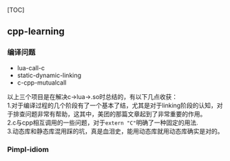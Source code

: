 [TOC]
## cpp-learning

### 编译问题
- lua-call-c
- static-dynamic-linking
- c-cpp-mutualcall

以上三个项目是在解决c->lua->.so时总结的，有以下几点收获：<br>
1.对于编译过程的几个阶段有了一个基本了结，尤其是对于linking阶段的认知，对于排查问题非常有帮助，这其中，美团的那篇文章起到了非常重要的作用。<br>
2.c与cpp相互调用的一些问题，对于```extern "C"```明确了一种固定的用法.<br>
3.动态库和静态库混用踩的坑，真是血泪史，能用动态库就用动态库确实是对的。

### Pimpl-idiom
